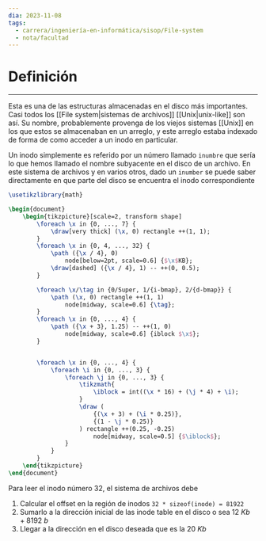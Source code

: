 ```yaml
---
dia: 2023-11-08
tags:
  - carrera/ingeniería-en-informática/sisop/File-system
  - nota/facultad
---
```

# Definición
---
Esta es una de las estructuras almacenadas en el disco más importantes. Casi todos los [[File system|sistemas de archivos]] [[Unix|unix-like]] son así. Su nombre, probablemente provenga de los viejos sistemas [[Unix]] en los que estos se almacenaban en un arreglo, y este arreglo estaba indexado de forma de como acceder a un inodo en particular.

Un inodo simplemente es referido por un número llamado `inumbre` que sería lo que hemos llamado el nombre subyacente en el disco de un archivo. En este sistema de archivos y en varios otros, dado un `inumber` se puede saber directamente en que parte del disco se encuentra el inodo correspondiente

```tikz
\usetikzlibrary{math}

\begin{document} 
	\begin{tikzpicture}[scale=2, transform shape]
		\foreach \x in {0, ..., 7} {
			\draw[very thick] (\x, 0) rectangle ++(1, 1);
		}	
		\foreach \x in {0, 4, ..., 32} {
			\path ({\x / 4}, 0) 
				node[below=2pt, scale=0.6] {$\x$KB};
			\draw[dashed] ({\x / 4}, 1) -- ++(0, 0.5);
		}

		\foreach \x/\tag in {0/Super, 1/{i-bmap}, 2/{d-bmap}} {
			\path (\x, 0) rectangle ++(1, 1)
				node[midway, scale=0.6] {\tag};
		}
		\foreach \x in {0, ..., 4} {
			\path ({\x + 3}, 1.25) -- ++(1, 0)
				node[midway, scale=0.6] {iblock $\x$};
		}


		\foreach \x in {0, ..., 4} {
			\foreach \i in {0, ..., 3} {
				\foreach \j in {0, ..., 3} {
					\tikzmath{ 
						\iblock = int((\x * 16) + (\j * 4) + \i); 
					}
					\draw (
						{(\x + 3) + (\i * 0.25)}, 
						{(1 - \j * 0.25)}
					) rectangle ++(0.25, -0.25)
						node[midway, scale=0.5] {$\iblock$};
				}	
			}
		}
	\end{tikzpicture}
\end{document}
```

Para leer el inodo número $32$, el sistema de archivos debe
1. Calcular el offset en la región de inodos `32 * sizeof(inode) = 81922` 
2. Sumarlo a la dirección inicial de las inode table en el disco o sea $12 ~ Kb + 8192 ~ b$
3. Llegar a la dirección en el disco deseada que es la $20 ~ Kb$